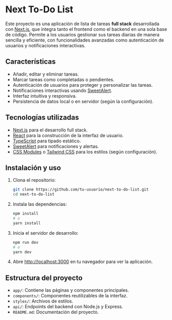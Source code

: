 # Next To-Do List

Este proyecto es una aplicación de lista de tareas **full stack** desarrollada con [Next.js](https://nextjs.org), que integra tanto el frontend como el backend en una sola base de código. Permite a los usuarios gestionar sus tareas diarias de manera sencilla y eficiente, con funcionalidades avanzadas como autenticación de usuarios y notificaciones interactivas.

## Características

- Añadir, editar y eliminar tareas.
- Marcar tareas como completadas o pendientes.
- Autenticación de usuarios para proteger y personalizar las tareas.
- Notificaciones interactivas usando [SweetAlert](https://sweetalert2.github.io/).
- Interfaz intuitiva y responsiva.
- Persistencia de datos local o en servidor (según la configuración).

## Tecnologías utilizadas

- [Next.js](https://nextjs.org) para el desarrollo full stack.
- [React](https://react.dev) para la construcción de la interfaz de usuario.
- [TypeScript](https://www.typescriptlang.org/) para tipado estático.
- [SweetAlert](https://sweetalert2.github.io/) para notificaciones y alertas.
- [CSS Modules](https://nextjs.org/docs/basic-features/built-in-css-support) o [Tailwind CSS](https://tailwindcss.com/) para los estilos (según configuración).

## Instalación y uso

1. Clona el repositorio:
    ```bash
    git clone https://github.com/tu-usuario/next-to-do-list.git
    cd next-to-do-list
    ```

2. Instala las dependencias:
    ```bash
    npm install
    # o
    yarn install
    ```

3. Inicia el servidor de desarrollo:
    ```bash
    npm run dev
    # o
    yarn dev
    ```

4. Abre [http://localhost:3000](http://localhost:3000) en tu navegador para ver la aplicación.

## Estructura del proyecto

- `app/`: Contiene las páginas y componentes principales.
- `components/`: Componentes reutilizables de la interfaz.
- `styles/`: Archivos de estilos.
- `api/`: Endpoints del backend con Node.js y Express.
- `README.md`: Documentación del proyecto.

